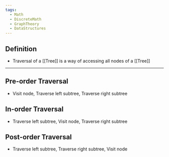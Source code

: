 ```yaml
---
tags:
  - Math
  - DiscreteMath
  - GraphTheory
  - DataStructures
---
```

## Definition
- Traversal of a [[Tree]] is a way of accessing all nodes of a [[Tree]]
---
## Pre-order Traversal
- Visit node, Traverse left subtree, Traverse right subtree
## In-order Traversal
- Traverse left subtree, Visit node, Traverse right subtree  
## Post-order Traversal
- Traverse left subtree, Traverse right subtree, Visit node  